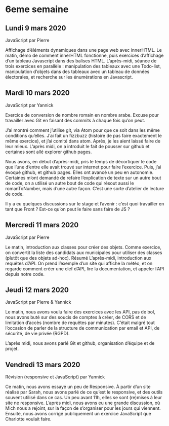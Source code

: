 # 6eme semaine

## Lundi  9 mars 2020

JavaScript par Pierre

Affichage d’éléments dynamiques dans une page web avec innerHTML. Le matin, démo de comment innerHTML fonctionne, puis exercices d’affichage d’un tableau Javascript dans des balises HTML.
L’après-midi, séance de trois exercices en parallèle : manipulation des tableaux avec une Todo-list, manipulation d’objets dans des tableaux avec un tableau de données électorales, et recherche sur les énumérations en Javascript.

## Mardi  10 mars 2020

JavaScript par Yannick

Exercice de conversion de nombre romain en nombre arabe. Excuse pour travailler avec Git en faisant des commits à chaque fois qu’on peut.

J’ai montré comment j’utilise git, via Atom pour que ce soit dans les même conditions qu’elles. J’ai fait un fizzbuzz (histoire de pas faire exactement le même exercice), et j’ai comité dans atom. Après, je les aient laissé faire de leur mieux.
L’après midi, on a introduit le fait de pousser sur github et certaines sont allé explorer github pages.

Nous avons, en début d’après-midi, pris le temps de décortiquer le code que l’une d’entre elle avait trouvé sur internet pour faire l’exercice. Puis, j’ai évoqué github, et github pages. Elles ont avancé un peu en autonomie. Certaines m’ont demandé de refaire l’explication de texte sur un autre bout de code, on a utilisé un autre bout de code qui résout aussi le romanToNumber, mais d’une autre façon. C’est une sorte d’atelier de lecture de code.


Il y a eu quelques discussions sur le stage et l’avenir : c’est quoi travailler en tant que Front ? Est-ce qu’on peut le faire sans faire de JS ?

## Mercredi 11 mars 2020

JavaScript par Pierre

Le matin, introduction aux classes pour créer des objets. Comme exercice, on convertit la liste des candidats aux municipales pour utiliser des classes (plutôt que des objets ad-hoc).
Résumé
L’après-midi, introduction aux requêtes d’API. On prend l’exemple d’un site qui affiche la météo, et on regarde comment créer une clef d’API, lire la documentation, et appeler l’API depuis notre code.


## Jeudi 12 mars 2020

JavaScript par Pierre & Yannick

Le matin, nous avons voulu faire des exercices avec les API, pas de bol, nous avons buté sur des soucis de comptes à créer, de CORS et de limitation d’accès (nombre de requêtes par minutes). C’était malgré tout l’occasion de parler de la structure de communication par email et API, de sécurité, de vie privée (RGPD).

L’après midi, nous avons parlé Git et github, organisation d’équipe et de projet.

## Vendredi 13 mars 2020

Révision (responsive et JavaScript) par Yannick

Ce matin, nous avons essayé un peu de Responsive. À partir d’un site réalisé par Sarah, nous avons parlé de ce qu’est le responsive, et des outils souvent utilisé dans ce cas.
Un peu avant 11h, elles se sont (re)mises à leur site ne responsive.
L’après midi, nous avons eu une grande discussion, où Mich nous a rejoint, sur la façon de s’organiser pour les jours qui viennent. Ensuite, nous avons corrigé publiquement un exercice JavaScript que Charlotte voulait faire.

